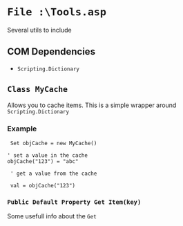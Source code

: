 
# `File :\Tools.asp`

 Several utils to include

## COM Dependencies

 - `Scripting.Dictionary`


## `Class MyCache`

 Allows you to cache items.
 This is a simple wrapper around `Scripting.Dictionary`

### Example

     Set objCache = new MyCache()

	' set a value in the cache
	objCache("123") = "abc"

     ' get a value from the cache

     val = objCache("123")


### `Public Default Property Get Item(key)`

 Some usefull info about the `Get`
